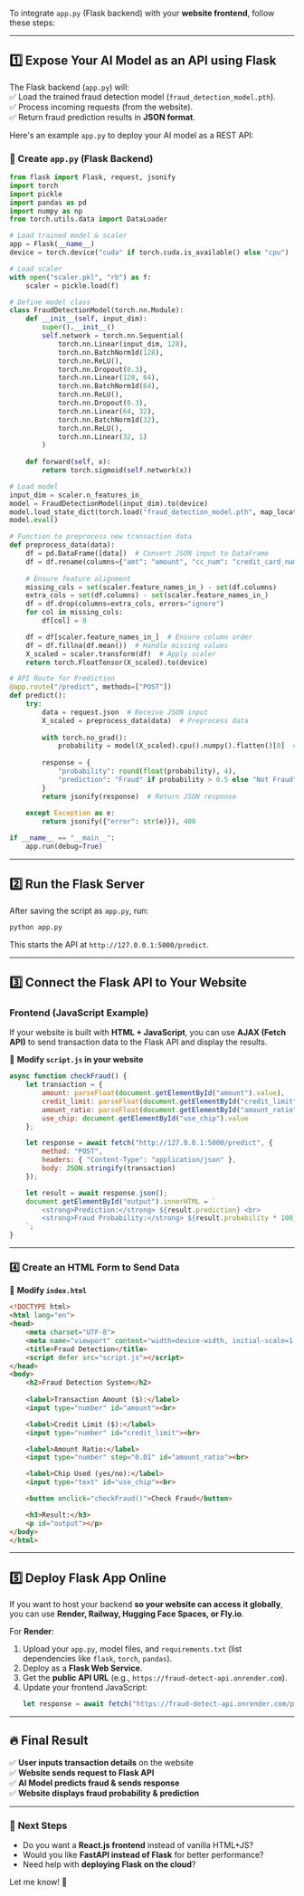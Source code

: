 To integrate `app.py` (Flask backend) with your **website frontend**, follow these steps:  

---

## **1️⃣ Expose Your AI Model as an API using Flask**  
The Flask backend (`app.py`) will:  
✅ Load the trained fraud detection model (`fraud_detection_model.pth`).  
✅ Process incoming requests (from the website).  
✅ Return fraud prediction results in **JSON format**.  

Here's an example `app.py` to deploy your AI model as a REST API:  

### **📌 Create `app.py` (Flask Backend)**
```python
from flask import Flask, request, jsonify
import torch
import pickle
import pandas as pd
import numpy as np
from torch.utils.data import DataLoader

# Load trained model & scaler
app = Flask(__name__)
device = torch.device("cuda" if torch.cuda.is_available() else "cpu")

# Load scaler
with open("scaler.pkl", "rb") as f:
    scaler = pickle.load(f)

# Define model class
class FraudDetectionModel(torch.nn.Module):
    def __init__(self, input_dim):
        super().__init__()
        self.network = torch.nn.Sequential(
            torch.nn.Linear(input_dim, 128),
            torch.nn.BatchNorm1d(128),
            torch.nn.ReLU(),
            torch.nn.Dropout(0.3),
            torch.nn.Linear(128, 64),
            torch.nn.BatchNorm1d(64),
            torch.nn.ReLU(),
            torch.nn.Dropout(0.3),
            torch.nn.Linear(64, 32),
            torch.nn.BatchNorm1d(32),
            torch.nn.ReLU(),
            torch.nn.Linear(32, 1)
        )
    
    def forward(self, x):
        return torch.sigmoid(self.network(x))

# Load model
input_dim = scaler.n_features_in_
model = FraudDetectionModel(input_dim).to(device)
model.load_state_dict(torch.load("fraud_detection_model.pth", map_location=device))
model.eval()

# Function to preprocess new transaction data
def preprocess_data(data):
    df = pd.DataFrame([data])  # Convert JSON input to DataFrame
    df = df.rename(columns={"amt": "amount", "cc_num": "credit_card_number"})  # Standardize column names
    
    # Ensure feature alignment
    missing_cols = set(scaler.feature_names_in_) - set(df.columns)
    extra_cols = set(df.columns) - set(scaler.feature_names_in_)
    df = df.drop(columns=extra_cols, errors="ignore")
    for col in missing_cols:
        df[col] = 0

    df = df[scaler.feature_names_in_]  # Ensure column order
    df = df.fillna(df.mean())  # Handle missing values
    X_scaled = scaler.transform(df)  # Apply scaler
    return torch.FloatTensor(X_scaled).to(device)

# API Route for Prediction
@app.route("/predict", methods=["POST"])
def predict():
    try:
        data = request.json  # Receive JSON input
        X_scaled = preprocess_data(data)  # Preprocess data
        
        with torch.no_grad():
            probability = model(X_scaled).cpu().numpy().flatten()[0]  # Model inference
        
        response = {
            "probability": round(float(probability), 4),
            "prediction": "Fraud" if probability > 0.5 else "Not Fraud"
        }
        return jsonify(response)  # Return JSON response
    
    except Exception as e:
        return jsonify({"error": str(e)}), 400

if __name__ == "__main__":
    app.run(debug=True)
```
---

## **2️⃣ Run the Flask Server**
After saving the script as `app.py`, run:
```sh
python app.py
```
This starts the API at `http://127.0.0.1:5000/predict`.

---

## **3️⃣ Connect the Flask API to Your Website**  
### **Frontend (JavaScript Example)**
If your website is built with **HTML + JavaScript**, you can use **AJAX (Fetch API)** to send transaction data to the Flask API and display the results.

📌 **Modify `script.js` in your website**
```javascript
async function checkFraud() {
    let transaction = {
        amount: parseFloat(document.getElementById("amount").value),
        credit_limit: parseFloat(document.getElementById("credit_limit").value),
        amount_ratio: parseFloat(document.getElementById("amount_ratio").value),
        use_chip: document.getElementById("use_chip").value
    };

    let response = await fetch("http://127.0.0.1:5000/predict", {
        method: "POST",
        headers: { "Content-Type": "application/json" },
        body: JSON.stringify(transaction)
    });

    let result = await response.json();
    document.getElementById("output").innerHTML = `
        <strong>Prediction:</strong> ${result.prediction} <br>
        <strong>Fraud Probability:</strong> ${result.probability * 100}%
    `;
}
```

---

### **4️⃣ Create an HTML Form to Send Data**
📌 **Modify `index.html`**
```html
<!DOCTYPE html>
<html lang="en">
<head>
    <meta charset="UTF-8">
    <meta name="viewport" content="width=device-width, initial-scale=1.0">
    <title>Fraud Detection</title>
    <script defer src="script.js"></script>
</head>
<body>
    <h2>Fraud Detection System</h2>
    
    <label>Transaction Amount ($):</label>
    <input type="number" id="amount"><br>

    <label>Credit Limit ($):</label>
    <input type="number" id="credit_limit"><br>

    <label>Amount Ratio:</label>
    <input type="number" step="0.01" id="amount_ratio"><br>

    <label>Chip Used (yes/no):</label>
    <input type="text" id="use_chip"><br>

    <button onclick="checkFraud()">Check Fraud</button>

    <h3>Result:</h3>
    <p id="output"></p>
</body>
</html>
```
---

## **5️⃣ Deploy Flask App Online**
If you want to host your backend **so your website can access it globally**, you can use **Render, Railway, Hugging Face Spaces, or Fly.io**.

For **Render**:
1. Upload your `app.py`, model files, and `requirements.txt` (list dependencies like `flask`, `torch`, `pandas`).
2. Deploy as a **Flask Web Service**.
3. Get the **public API URL** (e.g., `https://fraud-detect-api.onrender.com`).
4. Update your frontend JavaScript:
   ```javascript
   let response = await fetch("https://fraud-detect-api.onrender.com/predict", { ... });
   ```

---

## **🔥 Final Result**
✅ **User inputs transaction details** on the website  
✅ **Website sends request to Flask API**  
✅ **AI Model predicts fraud & sends response**  
✅ **Website displays fraud probability & prediction**  

---

### 🚀 **Next Steps**
- Do you want a **React.js frontend** instead of vanilla HTML+JS?  
- Would you like **FastAPI instead of Flask** for better performance?  
- Need help with **deploying Flask on the cloud**?  

Let me know! 🚀
